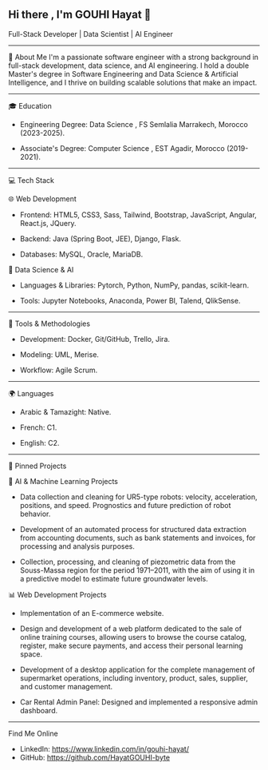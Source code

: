 ## Hi there , I'm GOUHI Hayat 👋

Full-Stack Developer | Data Scientist | AI Engineer

---
🌟 About Me
I'm a passionate software engineer with a strong background in full-stack development, data science, and AI engineering. I hold a double Master's degree in Software Engineering and Data Science & Artificial Intelligence, and I thrive on building scalable solutions that make an impact.

---
🎓 Education

- Engineering Degree: Data Science , FS Semlalia Marrakech, Morocco (2023-2025).

- Associate's Degree: Computer Science , EST Agadir, Morocco (2019-2021).

---
💻 Tech Stack

🌐 Web Development
- Frontend: HTML5, CSS3, Sass, Tailwind, Bootstrap, JavaScript, Angular, React.js, JQuery.

- Backend: Java (Spring Boot, JEE), Django, Flask.

- Databases: MySQL, Oracle, MariaDB.

🤖 Data Science & AI

- Languages & Libraries: Pytorch, Python, NumPy, pandas, scikit-learn.

- Tools: Jupyter Notebooks, Anaconda, Power BI, Talend, QlikSense.

---
🔧 Tools & Methodologies

- Development: Docker, Git/GitHub, Trello, Jira.

- Modeling: UML, Merise.

- Workflow: Agile Scrum.

---
🌍 Languages

- Arabic & Tamazight: Native.

- French: C1.

- English: C2.

---
📌 Pinned Projects

🤖 AI & Machine Learning Projects

- Data collection and cleaning for UR5-type robots: velocity, acceleration, positions, and speed. Prognostics and future prediction of robot behavior.

- Development of an automated process for structured data extraction from accounting documents, such as bank statements and invoices, for processing and analysis purposes.

- Collection, processing, and cleaning of piezometric data from the Souss-Massa region for the period 1971–2011, with the aim of using it in a predictive model to estimate future groundwater levels.

📊 Web Development Projects

- Implementation of an E-commerce website.

- Design and development of a web platform dedicated to the sale of online training courses, allowing users to browse the course catalog, register, make secure payments, and access their personal learning space.

- Development of a desktop application for the complete management of supermarket operations, including inventory, product, sales, supplier, and customer management.

- Car Rental Admin Panel: Designed and implemented a responsive admin dashboard.

---
Find Me Online

- LinkedIn: https://www.linkedin.com/in/gouhi-hayat/
- GitHub: https://github.com/HayatGOUHI-byte
